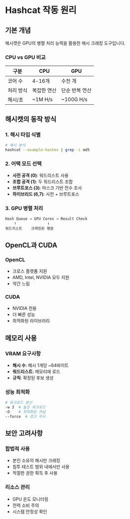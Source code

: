 # Hashcat 작동 원리

## 기본 개념

해시캣은 GPU의 병렬 처리 능력을 활용한 해시 크래킹 도구입니다.

### CPU vs GPU 비교

| 구분 | CPU | GPU |
|------|-----|-----|
| 코어 수 | 4-16개 | 수천 개 |
| 처리 방식 | 복잡한 연산 | 단순 반복 연산 |
| 해시/초 | ~1M H/s | ~100G H/s |

## 해시캣의 동작 방식

### 1. 해시 타입 식별
```bash
# 해시 분석
hashcat --example-hashes | grep -i md5
```

### 2. 어택 모드 선택
- **사전 공격 (0)**: 워드리스트 사용
- **조합 공격 (1)**: 두 워드리스트 조합
- **브루트포스 (3)**: 마스크 기반 전수 조사
- **하이브리드 (6,7)**: 사전 + 브루트포스

### 3. GPU 병렬 처리
```
Hash Queue → GPU Cores → Result Check
    ↑              ↓
워드리스트    크래킹된 평문
```

## OpenCL과 CUDA

### OpenCL
- 크로스 플랫폼 지원
- AMD, Intel, NVIDIA 모두 지원
- 약간 느림

### CUDA
- NVIDIA 전용
- 더 빠른 성능
- 최적화된 라이브러리

## 메모리 사용

### VRAM 요구사항
- **해시 수**: 해시 1개당 ~64바이트
- **워드리스트**: 메모리에 로드
- **규칙**: 확장된 후보 생성

### 성능 최적화
```bash
# 워크로드 분산
-w 3  # 높은 워크로드
-O    # 최적화된 커널
--force  # 경고 무시
```

## 보안 고려사항

### 합법적 사용
- 본인 소유의 해시만 크래킹
- 침투 테스트 범위 내에서만 사용
- 적절한 권한 획득 후 사용

### 리소스 관리
- GPU 온도 모니터링
- 전력 소비 주의
- 시스템 안정성 확인
